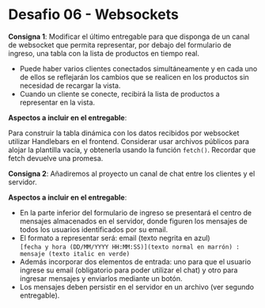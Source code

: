 # Desafio 06 - Websockets

**Consigna 1**: Modificar el último entregable para que disponga de un canal de websocket que permita representar, por debajo del formulario de ingreso, una tabla con la lista de productos en tiempo real.

-   Puede haber varios clientes conectados simultáneamente y en cada uno de ellos se reflejarán los cambios que se realicen en los productos sin necesidad de recargar la vista.
-   Cuando un cliente se conecte, recibirá la lista de productos a representar en la vista.

**Aspectos a incluir en el entregable**:

Para construir la tabla dinámica con los datos recibidos por websocket utilizar Handlebars en el frontend. Considerar usar archivos públicos para alojar la plantilla vacía, y obtenerla usando la función `fetch()`. Recordar que fetch devuelve una promesa.

**Consigna 2**: Añadiremos al proyecto un canal de chat entre los clientes y el servidor.

**Aspectos a incluir en el entregable**:

-   En la parte inferior del formulario de ingreso se presentará el centro de mensajes almacenados en el servidor, donde figuren los mensajes de todos los usuarios identificados por su email.
-   El formato a representar será: email (texto negrita en azul)  
    `[fecha y hora (DD/MM/YYYY HH:MM:SS)](texto normal en marrón) : mensaje (texto italic en verde)`
-   Además incorporar dos elementos de entrada: uno para que el usuario ingrese su email (obligatorio para poder utilizar el chat) y otro para ingresar mensajes y enviarlos mediante un botón.
-   Los mensajes deben persistir en el servidor en un archivo (ver segundo entregable).